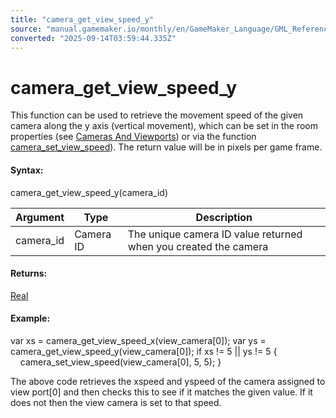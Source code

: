 ```yaml
---
title: "camera_get_view_speed_y"
source: "manual.gamemaker.io/monthly/en/GameMaker_Language/GML_Reference/Cameras_And_Display/Cameras_And_Viewports/camera_get_view_speed_y.htm"
converted: "2025-09-14T03:59:44.335Z"
---
```


# camera\_get\_view\_speed\_y

This function can be used to retrieve the movement speed of the given camera along the y axis (vertical movement), which can be set in the room properties (see [Cameras And Viewports](../../../../The_Asset_Editors/Room_Properties/Room_Properties.htm#h)) or via the function [camera\_set\_view\_speed](../../../../../../../GameMaker_Language/GML_Reference/Cameras_And_Display/Cameras_And_Viewports/camera_set_view_speed.md)). The return value will be in pixels per game frame.

#### Syntax:

camera\_get\_view\_speed\_y(camera\_id)

| Argument | Type | Description |
| --- | --- | --- |
| camera_id | Camera ID | The unique camera ID value returned when you created the camera |

#### Returns:

[Real](../../../GML_Overview/Data_Types.md)

#### Example:

var xs = camera\_get\_view\_speed\_x(view\_camera\[0\]);
var ys = camera\_get\_view\_speed\_y(view\_camera\[0\]);
if xs != 5 || ys != 5
{
    camera\_set\_view\_speed(view\_camera\[0\], 5, 5);
}

The above code retrieves the xspeed and yspeed of the camera assigned to view port\[0\] and then checks this to see if it matches the given value. If it does not then the view camera is set to that speed.